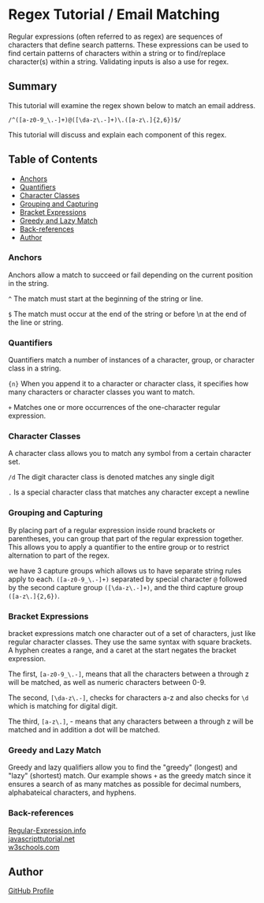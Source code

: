 # Regex Tutorial / Email Matching

Regular expressions (often referred to as regex) are sequences of characters that define search patterns. These expressions can be used to find certain patterns of characters within a string or to find/replace character(s) within a string. Validating inputs is also a use for regex. 

## Summary

This tutorial will examine the regex shown below to match an email address. 

`/^([a-z0-9_\.-]+)@([\da-z\.-]+)\.([a-z\.]{2,6})$/`

This tutorial will discuss and explain each component of this regex. 

## Table of Contents

- [Anchors](#anchors)
- [Quantifiers](#quantifiers)
- [Character Classes](#character-classes)
- [Grouping and Capturing](#grouping-and-capturing)
- [Bracket Expressions](#bracket-expressions)
- [Greedy and Lazy Match](#greedy-and-lazy-match)
- [Back-references](#back-references)
- [Author](#Author)

### Anchors
Anchors allow a match to succeed or fail depending on the current position in the string.

`^` The match must start at the beginning of the string or line.

`$` The match must occur at the end of the string or before \n at the end of the line or string.

### Quantifiers
Quantifiers match a number of instances of a character, group, or character class in a string.

`{n}` When you append it to a character or character class, it specifies how many characters or character classes you want to match.

`+` Matches one or more occurrences of the one-character regular expression.

### Character Classes
A character class allows you to match any symbol from a certain character set. 

`/d` The digit character class is denoted matches any single digit

`.` Is a special character class that matches any character except a newline

### Grouping and Capturing
By placing part of a regular expression inside round brackets or parentheses, you can group that part of the regular expression together. This allows you to apply a quantifier to the entire group or to restrict alternation to part of the regex.

we have 3 capture groups which allows us to have separate string rules apply to each.  `([a-z0-9_\.-]+)` separated by special character `@` followed by the second capture group `([\da-z\.-]+)`, and the third capture group `([a-z\.]{2,6})`.


### Bracket Expressions
bracket expressions match one character out of a set of characters, just like regular character classes. They use the same syntax with square brackets. A hyphen creates a range, and a caret at the start negates the bracket expression.

The first, `[a-z0-9_\.-]`, means that all the characters between a through z will be matched, as well as numeric characters between 0-9.

The second, `[\da-z\.-]`, checks for characters a-z and also checks for `\d` which is matching for digital digit. 

The third, `[a-z\.]`, - means that any characters between a through z will be matched and in addition a dot will be matched.

### Greedy and Lazy Match
Greedy and lazy qualifiers allow you to find the "greedy" (longest) and "lazy" (shortest) match. Our example shows `+` as the greedy match since it ensures a search of as many matches as possible for decimal numbers, alphabateical characters, and hyphens. 

### Back-references
[Regular-Expression.info](https://www.regular-expressions.info)<br />
[javascripttutorial.net](https://www.javascripttutorial.net)<br />
[w3schools.com](https://www.w3schools.com)<br />


## Author

[GitHub Profile](https://github.com/Torabis)

